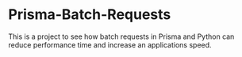 # Prisma-Batch-Requests
This is a project to see how batch requests in Prisma and Python can reduce performance time and increase an applications speed. 
